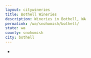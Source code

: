 ```yaml
---
layout: citywineries
title: Bothell Wineries
description: Wineries in Bothell, WA
permalink: /wa/snohomish/bothell/
state: wa
county: snohomish
city: bothell
---
```

-
